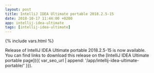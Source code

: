 ```yaml
---
layout: post
title: IntelliJ IDEA Ultimate portable 2018.2.5-15
date: 2018-10-17 11:44:00 +0200
app: intellij-idea-ultimate
tags: [intellij-idea-ultimate]
---
```

{% include vars.html %}

Release of IntelliJ IDEA Ultimate portable 2018.2.5-15 is now available.<br />
You can find links to download this release on the [IntelliJ IDEA Ultimate portable page]({{ var_seo_url | append: '/app/intellij-idea-ultimate-portable/' }}).